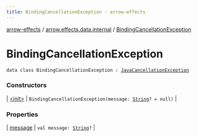```yaml
---
title: BindingCancellationException - arrow-effects
---
```


[arrow-effects](../../index.html) / [arrow.effects.data.internal](../index.html) / [BindingCancellationException](./index.html)

# BindingCancellationException

`data class BindingCancellationException : `[`JavaCancellationException`](../../arrow.effects.internal/-java-cancellation-exception.html)

### Constructors

| [&lt;init&gt;](-init-.html) | `BindingCancellationException(message: `[`String`](https://kotlinlang.org/api/latest/jvm/stdlib/kotlin/-string/index.html)`? = null)` |

### Properties

| [message](message.html) | `val message: `[`String`](https://kotlinlang.org/api/latest/jvm/stdlib/kotlin/-string/index.html)`?` |

